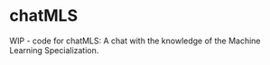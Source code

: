 # chatMLS
WIP - code for chatMLS: A chat with the knowledge of the Machine Learning Specialization.
